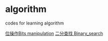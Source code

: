 # algorithm
codes for learning algorithm

[位操作Bits manipulation](https://github.com/ShengfaZhu/algorithm/blob/master/bits%20manipulation.md)
[二分查找 Binary_search](https://github.com/ShengfaZhu/algorithm/blob/master/binary_search.md)